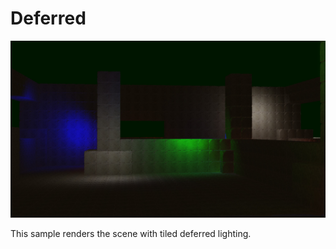 # Deferred
![Deferred](screenshot.jpg)

This sample renders the scene with tiled deferred lighting.

